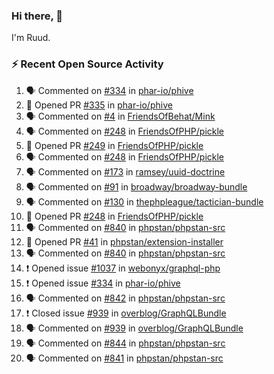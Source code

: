 ### Hi there, 👋

I'm Ruud.
 
### :zap: Recent Open Source Activity

<!--START_SECTION:activity-->
1. 🗣 Commented on [#334](https://github.com/phar-io/phive/issues/334) in [phar-io/phive](https://github.com/phar-io/phive)
2. 💪 Opened PR [#335](https://github.com/phar-io/phive/pull/335) in [phar-io/phive](https://github.com/phar-io/phive)
3. 🗣 Commented on [#4](https://github.com/FriendsOfBehat/Mink/issues/4) in [FriendsOfBehat/Mink](https://github.com/FriendsOfBehat/Mink)
4. 🗣 Commented on [#248](https://github.com/FriendsOfPHP/pickle/issues/248) in [FriendsOfPHP/pickle](https://github.com/FriendsOfPHP/pickle)
5. 💪 Opened PR [#249](https://github.com/FriendsOfPHP/pickle/pull/249) in [FriendsOfPHP/pickle](https://github.com/FriendsOfPHP/pickle)
6. 🗣 Commented on [#248](https://github.com/FriendsOfPHP/pickle/issues/248) in [FriendsOfPHP/pickle](https://github.com/FriendsOfPHP/pickle)
7. 🗣 Commented on [#173](https://github.com/ramsey/uuid-doctrine/issues/173) in [ramsey/uuid-doctrine](https://github.com/ramsey/uuid-doctrine)
8. 🗣 Commented on [#91](https://github.com/broadway/broadway-bundle/issues/91) in [broadway/broadway-bundle](https://github.com/broadway/broadway-bundle)
9. 🗣 Commented on [#130](https://github.com/thephpleague/tactician-bundle/issues/130) in [thephpleague/tactician-bundle](https://github.com/thephpleague/tactician-bundle)
10. 💪 Opened PR [#248](https://github.com/FriendsOfPHP/pickle/pull/248) in [FriendsOfPHP/pickle](https://github.com/FriendsOfPHP/pickle)
11. 🗣 Commented on [#840](https://github.com/phpstan/phpstan-src/issues/840) in [phpstan/phpstan-src](https://github.com/phpstan/phpstan-src)
12. 💪 Opened PR [#41](https://github.com/phpstan/extension-installer/pull/41) in [phpstan/extension-installer](https://github.com/phpstan/extension-installer)
13. 🗣 Commented on [#840](https://github.com/phpstan/phpstan-src/issues/840) in [phpstan/phpstan-src](https://github.com/phpstan/phpstan-src)
14. ❗️ Opened issue [#1037](https://github.com/webonyx/graphql-php/issues/1037) in [webonyx/graphql-php](https://github.com/webonyx/graphql-php)
15. ❗️ Opened issue [#334](https://github.com/phar-io/phive/issues/334) in [phar-io/phive](https://github.com/phar-io/phive)
16. 🗣 Commented on [#842](https://github.com/phpstan/phpstan-src/issues/842) in [phpstan/phpstan-src](https://github.com/phpstan/phpstan-src)
17. ❗️ Closed issue [#939](https://github.com/overblog/GraphQLBundle/issues/939) in [overblog/GraphQLBundle](https://github.com/overblog/GraphQLBundle)
18. 🗣 Commented on [#939](https://github.com/overblog/GraphQLBundle/issues/939) in [overblog/GraphQLBundle](https://github.com/overblog/GraphQLBundle)
19. 🗣 Commented on [#844](https://github.com/phpstan/phpstan-src/issues/844) in [phpstan/phpstan-src](https://github.com/phpstan/phpstan-src)
20. 🗣 Commented on [#841](https://github.com/phpstan/phpstan-src/issues/841) in [phpstan/phpstan-src](https://github.com/phpstan/phpstan-src)
<!--END_SECTION:activity-->

